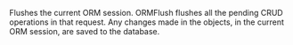 Flushes the current ORM session. ORMFlush flushes all the pending CRUD operations in that request. Any changes made in the objects, in the current ORM session, are saved to the database.